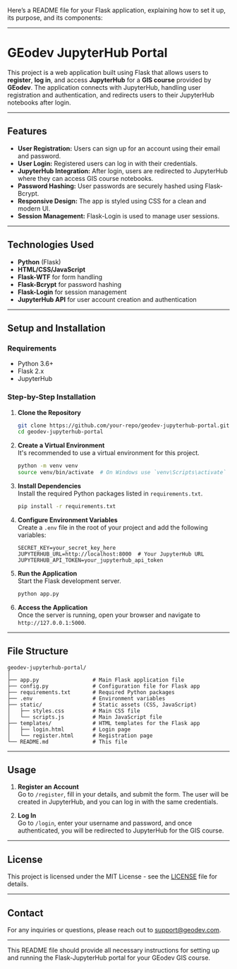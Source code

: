 Here’s a README file for your Flask application, explaining how to set it up, its purpose, and its components:

---

# **GEodev JupyterHub Portal**

This project is a web application built using Flask that allows users to **register**, **log in**, and access **JupyterHub** for a **GIS course** provided by **GEodev**. The application connects with JupyterHub, handling user registration and authentication, and redirects users to their JupyterHub notebooks after login.

---

## **Features**

- **User Registration:** Users can sign up for an account using their email and password.
- **User Login:** Registered users can log in with their credentials.
- **JupyterHub Integration:** After login, users are redirected to JupyterHub where they can access GIS course notebooks.
- **Password Hashing:** User passwords are securely hashed using Flask-Bcrypt.
- **Responsive Design:** The app is styled using CSS for a clean and modern UI.
- **Session Management:** Flask-Login is used to manage user sessions.

---

## **Technologies Used**

- **Python** (Flask)
- **HTML/CSS/JavaScript**
- **Flask-WTF** for form handling
- **Flask-Bcrypt** for password hashing
- **Flask-Login** for session management
- **JupyterHub API** for user account creation and authentication

---

## **Setup and Installation**

### **Requirements**
- Python 3.6+
- Flask 2.x
- JupyterHub

### **Step-by-Step Installation**

1. **Clone the Repository**  
   ```bash
   git clone https://github.com/your-repo/geodev-jupyterhub-portal.git
   cd geodev-jupyterhub-portal
   ```

2. **Create a Virtual Environment**  
   It's recommended to use a virtual environment for this project.
   ```bash
   python -m venv venv
   source venv/bin/activate  # On Windows use `venv\Scripts\activate`
   ```

3. **Install Dependencies**  
   Install the required Python packages listed in `requirements.txt`.
   ```bash
   pip install -r requirements.txt
   ```

4. **Configure Environment Variables**  
   Create a `.env` file in the root of your project and add the following variables:
   ```
   SECRET_KEY=your_secret_key_here
   JUPYTERHUB_URL=http://localhost:8000  # Your JupyterHub URL
   JUPYTERHUB_API_TOKEN=your_jupyterhub_api_token
   ```

5. **Run the Application**  
   Start the Flask development server.
   ```bash
   python app.py
   ```

6. **Access the Application**  
   Once the server is running, open your browser and navigate to `http://127.0.0.1:5000`.

---

## **File Structure**

```
geodev-jupyterhub-portal/
│
├── app.py                 # Main Flask application file
├── config.py              # Configuration file for Flask app
├── requirements.txt       # Required Python packages
├── .env                   # Environment variables
├── static/                # Static assets (CSS, JavaScript)
│   ├── styles.css         # Main CSS file
│   └── scripts.js         # Main JavaScript file
├── templates/             # HTML templates for the Flask app
│   ├── login.html         # Login page
│   └── register.html      # Registration page
└── README.md              # This file
```

---

## **Usage**

1. **Register an Account**  
   Go to `/register`, fill in your details, and submit the form. The user will be created in JupyterHub, and you can log in with the same credentials.

2. **Log In**  
   Go to `/login`, enter your username and password, and once authenticated, you will be redirected to JupyterHub for the GIS course.

---

## **License**

This project is licensed under the MIT License - see the [LICENSE](LICENSE) file for details.

---

## **Contact**

For any inquiries or questions, please reach out to [support@geodev.com](mailto:support@geodev.com).

---

This README file should provide all necessary instructions for setting up and running the Flask-JupyterHub portal for your GEodev GIS course.
